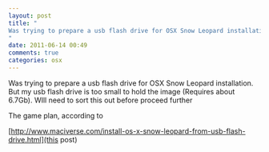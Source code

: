 ```yaml
---
layout: post
title: "
Was trying to prepare a usb flash drive for OSX Snow Leopard installation. But my usb flash drive is too small to hold the image (Requires about 6.7Gb). WIll need to sort this out before proceed further
"
date: 2011-06-14 00:49
comments: true
categories: osx
---
```


Was trying to prepare a usb flash drive for OSX Snow Leopard installation. But my usb flash drive is too small to hold the image (Requires about 6.7Gb). WIll need to sort this out before proceed further



The game plan, according to 

[http://www.maciverse.com/install-os-x-snow-leopard-from-usb-flash-drive.html](this post)

